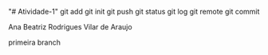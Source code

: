 "# Atividade-1" 
git add
git init
git push
git status
git log
git remote
git commit

Ana Beatriz Rodrigues Vilar de Araujo

primeira branch
